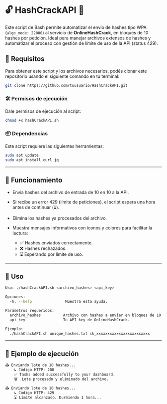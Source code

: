 # 🔓 HashCrackAPI 🔐

Este script de Bash permite automatizar el envío de hashes tipo WPA (`algo_mode: 22000`) al servicio de **OnlineHashCrack**, en bloques de 10 hashes por petición. Ideal para manejar archivos extensos de hashes y automatizar el proceso con gestión de límite de uso de la API (status 429).

## 🚀 Requisitos

Para obtener este script y los archivos necesarios, podés clonar este repositorio usando el siguiente comando en tu terminal:

```bash
git clone https://github.com/tuusuario/HashCrackAPI.git
```

### 🛠 Permisos de ejecución

Dale permisos de ejecución al script:

```bash
chmod +x hashCrackAPI.sh
```

### 📦 Dependencias

Este script requiere las siguientes herramientas:

```bash
sudo apt update
sudo apt install curl jq
```

---

## 🧠 Funcionamiento

* Envía hashes del archivo de entrada de 10 en 10 a la API.
* Si recibe un error 429 (límite de peticiones), el script espera una hora antes de continuar (`⌛`).
* Elimina los hashes ya procesados del archivo.
* Muestra mensajes informativos con íconos y colores para facilitar la lectura:

  * ✅ Hashes enviados correctamente.
  * ❌ Hashes rechazados.
  * ⌛ Esperando por límite de uso.

---

## 📌 Uso

```bash
Uso: ./hashCrackAPI.sh <archivo_hashes> <api_key>

Opciones:
  -h, --help               Muestra esta ayuda.

Parámetros requeridos:
  archivo_hashes          Archivo con hashes a enviar en bloques de 10.        Ej: unique_hashes.txt
  api_key                 Tu API key de OnlineHashCrack.                      Ej: sk_xxxxxxxxxxxxxxxxxxxxxxxx

Ejemplo:
  ./hashCrackAPI.sh unique_hashes.txt sk_xxxxxxxxxxxxxxxxxxxxxxxx
```

---

## 🧪 Ejemplo de ejecución

```bash
📤 Enviando lote de 10 hashes...
    ↳ Código HTTP: 200
    ✅ Tasks added successfully to your dashboard.
    🗑️  Lote procesado y eliminado del archivo.
```

```bash
📤 Enviando lote de 10 hashes...
    ↳ Código HTTP: 429
    ⌛ Límite alcanzado. Durmiendo 1 hora...
```
